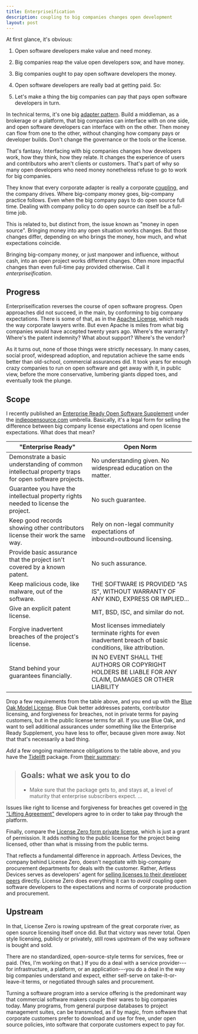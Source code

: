 ```yaml
---
title: Enterpriseification
description: coupling to big companies changes open development
layout: post
---
```


At first glance, it's obvious:

1. Open software developers make value and need money.

2. Big companies reap the value open developers sow, and have money.

3. Big companies ought to pay open software developers the money.

4. Open software developers are really bad at getting paid. So:

5. Let's make a thing the big companies can pay that pays open software developers in turn.

In technical terms, it's one big [adapter pattern](https://en.wikipedia.org/wiki/Adapter_pattern).  Build a middleman, as a brokerage or a platform, that big companies can interface with on one side, and open software developers can interface with on the other.  Then money can flow from one to the other, without changing how company pays or developer builds.  Don't change the governance or the tools or the license.

That's fantasy.  Interfacing with big companies changes how developers work, how they think, how they relate.  It changes the experience of users and contributors who aren't clients or customers.  That's part of why so many open developers who need money nonetheless refuse to go to work for big companies.

They know that every corporate adapter is really a corporate [coupling](https://en.wikipedia.org/wiki/Coupling), and the company drives.  Where big-company money goes, big-company practice follows.  Even when the big company pays to do open source full time.  Dealing with company policy to do open source can itself be a full-time job.

This is related to, but distinct from, the issue known as "money in open source".  Bringing money into any open situation works changes.  But those changes differ, depending on who brings the money, how much, and what expectations coincide.

Bringing big-company money, or just manpower and influence, without cash, into an open project works different changes.  Often more impactful changes than even full-time pay provided otherwise.  Call it <dfn>enterpriseification</dfn>.

## Progress

Enterpriseification reverses the course of open software progress.  Open approaches did not succeed, in the main, by conforming to big company expectations.  There is some of that, as in the [Apache License](https://www.apache.org/licenses/LICENSE-2.0), which reads the way corporate lawyers write.  But even Apache is miles from what big companies would have accepted twenty years ago.  Where's the warranty?  Where's the patent indemnity?  What about support?  Where's the vendor?

As it turns out, none of those things were strictly necessary.  In many cases, social proof, widespread adoption, and reputation achieve the same ends better than old-school, commercial assurances did.  It took years for enough crazy companies to run on open software and get away with it, in public view, before the more conservative, lumbering giants dipped toes, and eventually took the plunge.

## Scope

I recently published an [Enterprise Ready Open Software Supplement](https://writing.kemitchell.com/2019/04/11/enterprise-supplement.html) under the [indieopensource.com](https://indieopensource.com) umbrella.  Basically, it's a legal form for selling the difference between big company license expectations and open license expectations.  What does that mean?

| "Enterprise Ready"                                           | Open Norm                                                    |
| ------------------------------------------------------------ | ------------------------------------------------------------ |
| Demonstrate a basic understanding of common intellectual property traps for open software projects. | No understanding given. No widespread education on the matter. |
| Guarantee you have the intellectual property rights needed to license the project. | No such guarantee.                                           |
| Keep good records showing other contributors license their work the same way. | Rely on non-legal community expectations of inbound=outbound licensing. |
| Provide basic assurance that the project isn't covered by a known patent. | No such assurance.                                           |
| Keep malicious code, like malware, out of the software.      | THE SOFTWARE IS PROVIDED "AS IS", WITHOUT WARRANTY OF ANY KIND, EXPRESS OR IMPLIED... |
| Give an explicit patent license.                             | MIT, BSD, ISC, and similar do not.                           |
| Forgive inadvertent breaches of the project's license.       | Most licenses immediately terminate rights for even inadvertent breach of basic conditions, like attribution. |
| Stand behind your guarantees financially.                    | IN NO EVENT SHALL THE AUTHORS OR COPYRIGHT HOLDERS BE LIABLE FOR ANY CLAIM, DAMAGES OR OTHER LIABILITY |

Drop a few requirements from the table above, and you end up with the [Blue Oak Model License](https://blueoakcouncil.org/license/1.0.0).  Blue Oak better addresses patents, contributor licensing, and forgiveness for breaches, not in private terms for paying customers, but in the public license terms for all.  If you use Blue Oak, and want to sell additional assurances under something like the Enterprise Ready Supplement, you have less to offer, because given more away.  Not that that's necessarily a bad thing.

_Add_ a few ongoing maintenance obligations to the table above, and you have the [Tidelift](https://tidelift.com/) package.  From [their summary](https://tidelift.com/docs/lifting/tasks-overview):

> ## Goals: what we ask you to do
> - Make sure that the package gets to, and stays at, a level of maturity that enterprise subscribers expect.
> ...

Issues like right to license and forgiveness for breaches get covered in [the "Lifting Agreement"](https://writing.kemitchell.com/2018/09/18/Lifting-Agreement.html) developers agree to in order to take pay through the platform.

Finally, compare the [License Zero form private license](https://licensezero.com/licenses/private), which is just a grant of permission.  It adds nothing to the public license for the project being licensed, other than what is missing from the public terms.

That reflects a fundamental difference in approach.  Artless Devices, the company behind License Zero, doesn't negotiate with big-company procurement departments for deals with the customer.  Rather, Artless Devices serves as developers' agent for [selling licenses to their developer peers](https://blog.licensezero.com/2018/01/26/developer-licensing.html) directly.  License Zero does everything it can to _avoid_ coupling open software developers to the expectations and norms of corporate production and procurement.

## Upstream

In that, License Zero is rowing upstream of the great corporate river, as open source licensing itself once did.  But that victory was never total.  Open style licensing, publicly or privately, still rows upstream of the way software is bought and sold.

There are no standardized, open-source-style terms for services, free or paid.  (Yes, I'm working on that.)  If you do a deal with a service provider---for infrastructure, a platform, or an application---you do a deal in the way big companies understand and expect, either self-serve on take-it-or-leave-it terms, or negotiated through sales and procurement.

Turning a software program into a service offering is the predominant way that commercial software makers couple their wares to big companies today.  Many programs, from general purpose databases to project management suites, can be  transmuted, as if by magic, from software that corporate customers prefer to download and use for free, under open source policies, into software that corporate customers expect to pay for.
